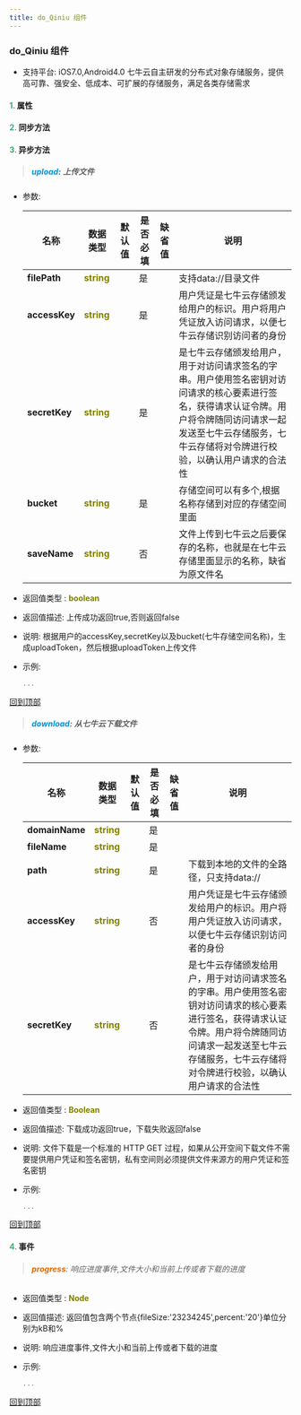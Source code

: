 ```yaml
---
title: do_Qiniu 组件
---
```


### do_Qiniu 组件

* 支持平台: iOS7.0,Android4.0
七牛云自主研发的分布式对象存储服务，提供高可靠、强安全、低成本、可扩展的存储服务，满足各类存储需求

#### <font color ='#40A977'>**1.**</font> 属性

#### <font color ='#40A977'>**2.**</font> 同步方法

#### <font color ='#40A977'>**3.**</font> 异步方法

>##### <font color ='#0092db'>**upload**</font>: 上传文件

- 参数:

  名称 | 数据类型 |默认值|是否必填|缺省值|说明
  ---- |-------------  |----------|--------------|--------|------
  **filePath** |<font color ='#808000'>**string**</font> |  | 是||支持data://目录文件
  **accessKey** |<font color ='#808000'>**string**</font> |  | 是||用户凭证是七牛云存储颁发给用户的标识。用户将用户凭证放入访问请求，以便七牛云存储识别访问者的身份
  **secretKey** |<font color ='#808000'>**string**</font> |  | 是||是七牛云存储颁发给用户，用于对访问请求签名的字串。用户使用签名密钥对访问请求的核心要素进行签名，获得请求认证令牌。用户将令牌随同访问请求一起发送至七牛云存储服务，七牛云存储将对令牌进行校验，以确认用户请求的合法性
  **bucket** |<font color ='#808000'>**string**</font> |  | 是||存储空间可以有多个,根据名称存储到对应的存储空间里面
  **saveName** |<font color ='#808000'>**string**</font> |  | 否||文件上传到七牛云之后要保存的名称，也就是在七牛云存储里面显示的名称，缺省为原文件名
- 返回值类型 : <font color ='#808000'>**boolean**</font>
- 返回值描述: 上传成功返回true,否则返回false
- 说明: 根据用户的accessKey,secretKey以及bucket(七牛存储空间名称)，生成uploadToken，然后根据uploadToken上传文件
- 示例:

  ```javascript
  ...

  ```

[回到顶部](#top)

>##### <font color ='#0092db'>**download**</font>: 从七牛云下载文件

- 参数:

  名称 | 数据类型 |默认值|是否必填|缺省值|说明
  ---- |-------------  |----------|--------------|--------|------
  **domainName** |<font color ='#808000'>**string**</font> |  | 是||
  **fileName** |<font color ='#808000'>**string**</font> |  | 是||
  **path** |<font color ='#808000'>**string**</font> |  | 是||下载到本地的文件的全路径，只支持data://
  **accessKey** |<font color ='#808000'>**string**</font> |  | 否||用户凭证是七牛云存储颁发给用户的标识。用户将用户凭证放入访问请求，以便七牛云存储识别访问者的身份
  **secretKey** |<font color ='#808000'>**string**</font> |  | 否||是七牛云存储颁发给用户，用于对访问请求签名的字串。用户使用签名密钥对访问请求的核心要素进行签名，获得请求认证令牌。用户将令牌随同访问请求一起发送至七牛云存储服务，七牛云存储将对令牌进行校验，以确认用户请求的合法性
- 返回值类型 : <font color ='#808000'>**Boolean**</font>
- 返回值描述: 下载成功返回true，下载失败返回false
- 说明: 文件下载是一个标准的 HTTP GET 过程，如果从公开空间下载文件不需要提供用户凭证和签名密钥，私有空间则必须提供文件来源方的用户凭证和签名密钥
- 示例:

  ```javascript
  ...

  ```

[回到顶部](#top)


#### <font color ='#40A977'>**4.**</font> 事件

>###### <font color ='#e96900'>**progress**</font>: 响应进度事件,文件大小和当前上传或者下载的进度

- 返回值类型 : <font color ='#808000'>**Node**</font>
- 返回值描述: 返回值包含两个节点{fileSize:'23234245',percent:'20'}单位分别为kB和%
- 说明: 响应进度事件,文件大小和当前上传或者下载的进度
- 示例:

  ```javascript
  ...

  ```

[回到顶部](#top)


